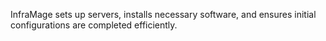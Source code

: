 InfraMage sets up servers, installs necessary software, and ensures initial configurations are completed efficiently.